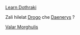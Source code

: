 [Learn Dothraki](dothraki.org)

Zali hilelat [Drogo](drogo/drogo.md) che [Daenerys](daenerys/daenerys.md) ?

[Valar Morghulis](valyrian.md) 